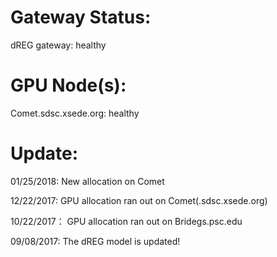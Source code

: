 **Gateway Status:**
===============
dREG gateway: healthy

**GPU Node(s):**
===============
Comet.sdsc.xsede.org: healthy

**Update:**
===============
01/25/2018: New allocation on Comet

12/22/2017: GPU allocation ran out on Comet(.sdsc.xsede.org)

10/22/2017： GPU allocation ran out on Bridegs.psc.edu

09/08/2017: The dREG model is updated!
